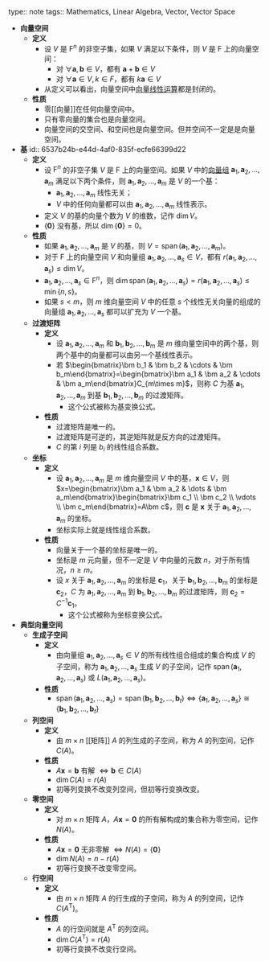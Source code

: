 type:: note
tags:: Mathematics, Linear Algebra, Vector, Vector Space

- **向量空间**
	- **定义**
		- 设 $V$ 是 $\mathrm F^n$ 的非空子集，如果 $V$ 满足以下条件，则 $V$ 是 $\mathrm F$ 上的向量空间：
			- 对 $\forall \bm a,\bm b\in V$，都有 $\bm a+\bm b\in V$
			- 对 $\forall \bm a\in V,k\in F$，都有 $k\bm a\in V$
		- 从定义可以看出，向量空间中[向量线性运算](((6530e580-e340-4f3d-87e4-4b3b1c1c6009)))都是封闭的。
	- **性质**
		- 零[[向量]]在任何向量空间中。
		- 只有零向量的集合也是向量空间。
		- 向量空间的交空间、和空间也是向量空间。但并空间不一定是是向量空间。
- **基**
  id:: 6537b24b-e44d-4af0-835f-ecfe66399d22
	- **定义**
		- 设 $\mathrm F^n$ 的非空子集 $V$ 是 $\mathrm F$ 上的向量空间。如果 $V$ 中的[向量组](((6530e72a-6a52-41f3-bb91-d8c423beb67d))) $\bm a_1,\bm a_2,\dots,\bm a_m$ 满足以下两个条件，则 $\bm a_1,\bm a_2,\dots,\bm a_m$ 是 $V$ 的一个基：
			- $\bm a_1,\bm a_2,\dots,\bm a_m$ 线性无关；
			- $V$ 中的任何向量都可以由 $\bm a_1,\bm a_2,\dots,\bm a_m$ 线性表示。
		- 定义 $V$ 的基的向量个数为 $V$ 的维数，记作 $\dim V$。
		- $\{\bm 0\}$ 没有基，所以 $\dim\{\bm 0\}=0$。
	- **性质**
		- 如果 $\bm a_1,\bm a_2,\dots,\bm a_m$ 是 $V$ 的基，则 $V=\operatorname{span}(\bm a_1,\bm a_2,\dots,\bm a_m)$。
		- 对于 $\mathrm F$ 上的向量空间 $V$ 和向量组 $\bm a_1,\bm a_2,\dots,\bm a_s\in V$，都有 $r(\bm a_1,\bm a_2,\dots,\bm a_s)\le \dim V$。
		- $\bm a_1,\bm a_2,\dots,\bm a_s\in \mathrm F^n$，则 $\dim\operatorname{span}(\bm a_1,\bm a_2,\dots,\bm a_s)=r(\bm a_1,\bm a_2,\dots,\bm a_s)\le\min\{n,s\}$。
		- 如果 $s<m$，则 $m$ 维向量空间 $V$ 中的任意 $s$ 个线性无关向量的组成的向量组 $\bm a_1,\bm a_2,\dots,\bm a_s$ 都可以扩充为 $V$ 一个基。
	- **过渡矩阵**
		- **定义**
			- 设 $\bm a_1,\bm a_2,\dots,\bm a_m$ 和 $\bm b_1,\bm b_2,\dots,\bm b_m$ 是 $m$ 维向量空间中的两个基，则两个基中的向量都可以由另一个基线性表示。
			- 若 $\begin{bmatrix}\bm b_1 & \bm b_2 & \cdots & \bm b_m\end{bmatrix}=\begin{bmatrix}\bm a_1 & \bm a_2 & \cdots & \bm a_m\end{bmatrix}C_{m\times m}$，则称 $C$ 为基 $\bm a_1,\bm a_2,\dots,\bm a_m$ 到基 $\bm b_1,\bm b_2,\dots,\bm b_m$ 的过渡矩阵。
				- 这个公式被称为基变换公式。
		- **性质**
			- 过渡矩阵是唯一的。
			- 过渡矩阵是可逆的，其逆矩阵就是反方向的过渡矩阵。
			- $C$ 的第 $i$ 列是  $b_i$ 的线性组合系数。
	- **坐标**
		- **定义**
			- 设 $\bm a_1,\bm a_2,\dots,\bm a_m$ 是 $m$ 维向量空间  $V$ 中的基，$\bm x\in V$，则 $x=\begin{bmatrix}\bm a_1 & \bm a_2 & \dots & \bm a_m\end{bmatrix}\begin{bmatrix}\bm c_1 \\ \bm c_2 \\ \vdots \\ \bm c_m\end{bmatrix}=A\bm c$，则 $\bm c$ 是 $\bm x$ 关于 $\bm a_1,\bm a_2,\dots,\bm a_m$ 的坐标。
			- 坐标实际上就是线性组合系数。
		- **性质**
			- 向量关于一个基的坐标是唯一的。
			- 坐标是 $m$ 元向量，但不一定是 $V$ 中向量的元数 $n$，对于所有情况，$n\ge m$。
			- 设 $x$ 关于 $\bm a_1,\bm a_2,\dots,\bm a_m$ 的坐标是 $\bm c_1$，关于 $\bm b_1,\bm b_2,\dots,\bm b_m$ 的坐标是 $\bm c_2$，$C$ 为 $\bm a_1,\bm a_2,\dots,\bm a_m$ 到 $\bm b_1,\bm b_2,\dots,\bm b_m$ 的过渡矩阵，则 $\bm c_2=C^{-1}\bm c_1$。
				- 这个公式被称为坐标变换公式。
- **典型向量空间**
	- **生成子空间**
		- **定义**
			- 由向量组 $\bm a_1,\bm a_2,\dots,\bm a_s\in V$ 的所有线性组合组成的集合构成 $V$ 的子空间，称为 $\bm a_1,\bm a_2,\dots,\bm a_s$ 生成 $V$ 的子空间，记作 $\operatorname{span}(\bm a_1,\bm a_2,\dots,\bm a_s)$ 或 $L(\bm a_1,\bm a_2,\dots,\bm a_s)$。
		- **性质**
			- $\operatorname{span}(\bm a_1,\bm a_2,\dots,\bm a_s)=\operatorname{span}(\bm b_1,\bm b_2,\dots,\bm b_t) \iff \{\bm a_1,\bm a_2,\dots,\bm a_s\}\cong\{\bm b_1,\bm b_2,\dots,\bm b_t\}$
	- **列空间**
		- **定义**
			- 由 $m\times n$ [[矩阵]] $A$ 的列生成的子空间，称为 $A$ 的列空间，记作 $C(A)$。
		- **性质**
			- $A\bm x=\bm b$ 有解 $\iff \bm b \in C(A)$
			- $\dim C(A)=r(A)$
			- 初等列变换不改变列空间，但初等行变换改变。
	- **零空间**
		- **定义**
			- 对 $m\times n$ 矩阵 $A$，$A\bm x=\bm 0$ 的所有解构成的集合称为零空间，记作 $N(A)$。
		- **性质**
			- $A\bm x=\bm 0$ 无非零解 $\iff N(A)=\{\bm 0\}$
			- $\dim N(A)=n-r(A)$
			- 初等行变换不改变零空间。
	- **行空间**
		- **定义**
			- 由 $m\times n$ 矩阵 $A$ 的行生成的子空间，称为 $A$ 的列空间，记作 $C(A^{\mathrm T})$。
		- **性质**
			- $A$ 的行空间就是 $A^{\mathrm T}$ 的列空间。
			- $\dim C(A^{\mathrm T})=r(A)$
			- 初等行变换不改变行空间。